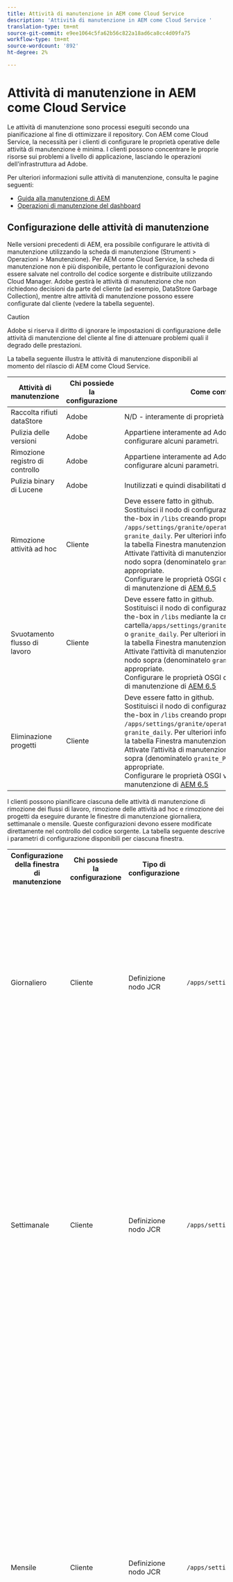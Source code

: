 ```yaml
---
title: Attività di manutenzione in AEM come Cloud Service
description: 'Attività di manutenzione in AEM come Cloud Service '
translation-type: tm+mt
source-git-commit: e9ee1064c5fa62b56c822a18ad6ca8cc4d09fa75
workflow-type: tm+mt
source-wordcount: '892'
ht-degree: 2%

---
```



# Attività di manutenzione in AEM come Cloud Service

Le attività di manutenzione sono processi eseguiti secondo una pianificazione al fine di ottimizzare il repository. Con AEM come Cloud Service, la necessità per i clienti di configurare le proprietà operative delle attività di manutenzione è minima. I clienti possono concentrare le proprie risorse sui problemi a livello di applicazione, lasciando le operazioni dell&#39;infrastruttura ad Adobe.

Per ulteriori informazioni sulle attività di manutenzione, consulta le pagine seguenti:

* [Guida alla manutenzione di AEM](https://helpx.adobe.com/experience-manager/kb/AEM6-Maintenance-Guide.html)
* [Operazioni di manutenzione del dashboard](https://helpx.adobe.com/experience-manager/6-5/sites/administering/using/operations-dashboard.html#AutomatedMaintenanceTasks)

## Configurazione delle attività di manutenzione

Nelle versioni precedenti di AEM, era possibile configurare le attività di manutenzione utilizzando la scheda di manutenzione (Strumenti > Operazioni > Manutenzione). Per AEM come Cloud Service, la scheda di manutenzione non è più disponibile, pertanto le configurazioni devono essere salvate nel controllo del codice sorgente e distribuite utilizzando Cloud Manager. Adobe gestirà le attività di manutenzione che non richiedono decisioni da parte del cliente (ad esempio, DataStore Garbage Collection), mentre altre attività di manutenzione possono essere configurate dal cliente (vedere la tabella seguente).

>[!CAUTION]
>
>Adobe si riserva il diritto di ignorare le impostazioni di configurazione delle attività di manutenzione del cliente al fine di attenuare problemi quali il degrado delle prestazioni.

La tabella seguente illustra le attività di manutenzione disponibili al momento del rilascio di AEM come Cloud Service.

| Attività di manutenzione | Chi possiede la configurazione | Come configurare (facoltativo) |
|---|---|---|
| Raccolta rifiuti dataStore | Adobe | N/D - interamente di proprietà di Adobe |
| Pulizia delle versioni | Adobe | Appartiene interamente ad Adobe, ma in futuro i clienti potranno configurare alcuni parametri. |
| Rimozione registro di controllo | Adobe | Appartiene interamente ad Adobe, ma in futuro i clienti potranno configurare alcuni parametri. |
| Pulizia binary di Lucene | Adobe | Inutilizzati e quindi disabilitati da Adobe. |
| Rimozione attività ad hoc | Cliente | Deve essere fatto in github. <br> Sostituisci il nodo di configurazione della finestra Manutenzione out-of-the-box in `/libs` creando proprietà sotto la cartella `/apps/settings/granite/operations/maintenance/granite_weekly` o `granite_daily`. Per ulteriori informazioni sulla configurazione, consulta la tabella Finestra manutenzione riportata di seguito. <br> Attivate l’attività di manutenzione aggiungendo un altro nodo sotto il nodo sopra (denominatelo `granite_TaskPurgeTask`) con le proprietà appropriate. <br> Configurare le proprietà OSGI consulta la documentazione sulle attività di manutenzione di [AEM 6.5](https://helpx.adobe.com/experience-manager/kb/AEM6-Maintenance-Guide.html) |
| Svuotamento flusso di lavoro | Cliente | Deve essere fatto in github. <br> Sostituisci il nodo di configurazione della finestra Manutenzione out-of-the-box in `/libs` mediante la creazione di proprietà sotto la cartella`/apps/settings/granite/operations/maintenance/granite_weekly` o `granite_daily`. Per ulteriori informazioni sulla configurazione, consulta la tabella Finestra manutenzione riportata di seguito. <br> Attivate l’attività di manutenzione aggiungendo un altro nodo sotto il nodo sopra (denominatelo `granite_WorkflowPurgeTask`) con le proprietà appropriate. <br> Configurare le proprietà OSGI consulta la documentazione sulle attività di manutenzione di [AEM 6.5](https://helpx.adobe.com/experience-manager/kb/AEM6-Maintenance-Guide.html) |
| Eliminazione progetti | Cliente | Deve essere fatto in github. <br> Sostituisci il nodo di configurazione della finestra Manutenzione out-of-the-box in `/libs` creando proprietà sotto la cartella `/apps/settings/granite/operations/maintenance/granite_weekly` o `granite_daily`. Per ulteriori informazioni sulla configurazione, consulta la tabella Finestra manutenzione riportata di seguito. <br> Attivate l’attività di manutenzione aggiungendo un nodo sotto il nodo sopra (denominatelo `granite_ProjectPurgeTask`) con le proprietà appropriate. <br> Configurare le proprietà OSGI vedere la documentazione delle attività di manutenzione di [AEM 6.5](https://helpx.adobe.com/experience-manager/kb/AEM6-Maintenance-Guide.html) |

I clienti possono pianificare ciascuna delle attività di manutenzione di rimozione dei flussi di lavoro, rimozione delle attività ad hoc e rimozione dei progetti da eseguire durante le finestre di manutenzione giornaliera, settimanale o mensile. Queste configurazioni devono essere modificate direttamente nel controllo del codice sorgente. La tabella seguente descrive i parametri di configurazione disponibili per ciascuna finestra.

<table>
  <tr>
    <th>Configurazione della finestra di manutenzione</th>
    <th>Chi possiede la configurazione</th>
    <th>Tipo di configurazione</th>
    <th>Dove si trova</th>
    <th>Esempio</th>
    <th>Parametri</th>
  </tr>
  <tr>
    <td>Giornaliero</td>
    <td>Cliente</td>
    <td>Definizione nodo JCR</td>
    <td><code>/apps/settings/granite/operations/maintenance/granite_daily </code></td>
    <td>Vedi l'esempio di codice 1 seguente</td>
   <td>
    <ul>
    <li><strong>windowSchedule</strong> = Daily (questo valore non deve essere modificato)</li>
    <li><strong>windowStartTime</strong> = HH:MM che utilizza come orologio da 24 ore. Definisce quando le attività di manutenzione associate alla finestra di manutenzione giornaliera devono iniziare a essere eseguite.</li>
    <li><strong>windowEndTime</strong> = HH:MM che utilizza come orologio da 24 ore. Definisce quando le attività di manutenzione associate alla finestra di manutenzione giornaliera devono interrompere l'esecuzione se non sono già state completate.</li>
    </ul> </td> 
  </tr>
  <tr>
    <td>Settimanale</td>
    <td>Cliente</td>
    <td>Definizione nodo JCR</td>
    <td><code>/apps/settings/granite/operations/maintenance/granite_weekly</code></td>
    <td>Vedi l'esempio di codice 2 seguente</td>
     <td>
    <ul>
    <li><strong>windowSchedule</strong> = settimanale (questo valore non deve essere modificato)</li>
    <li><strong>windowStartTime</strong> = HH:MM che utilizza come orologio da 24 ore. Definisce quando le attività di manutenzione associate alla finestra di manutenzione settimanale devono iniziare a essere eseguite.</li>
    <li><strong>windowEndTime</strong> = HH:MM che utilizza come orologio da 24 ore. Definisce quando le attività di manutenzione associate alla finestra Manutenzione settimanale devono interrompersi se non sono già state completate.</li>
    <li><strong>windowScheduleWeekDays = array di 2 valori da 1 a 7. ad esempio [5,5].</strong> Il primo valore dell'array è il giorno iniziale in cui viene pianificato il processo e il secondo è il giorno finale in cui il processo viene interrotto. L'ora esatta dell'inizio e della fine è regolata rispettivamente da windowStartTime e windowEndTime.</li>
    </ul> </td> 
  </tr>
  <tr>
    <td>Mensile</td>
    <td>Cliente</td>
    <td>Definizione nodo JCR</td>
    <td><code>/apps/settings/granite/operations/maintenance/granite_monthly</code></td>
    <td>Cfr. codice di esempio 3 di seguito</td>
     <td>
    <ul>
    <li><strong>windowSchedule</strong> = Daily (questo valore non deve essere modificato)</li>
    <li><strong>windowStartTime</strong> = HH:MM che utilizza come orologio da 24 ore. Definisce quando le attività di manutenzione associate alla finestra di manutenzione mensile devono iniziare a essere eseguite.</li>
    <li><strong>windowEndTime</strong> = HH:MM che utilizza come orologio da 24 ore. Definisce quando le attività di manutenzione associate alla finestra di manutenzione mensile devono interrompere l'esecuzione se non sono già state completate.</li>
    <li><strong>windowScheduleWeekDays = array di 2 valori da 1 a 7. ad esempio [5,5].</strong> Il primo valore dell'array è il giorno iniziale in cui viene pianificato il processo e il secondo è il giorno finale in cui il processo viene interrotto. L'ora esatta dell'inizio e della fine è regolata rispettivamente da windowStartTime e windowEndTime.</li>
    <li><strong>windowFirstLastStartDay - 0/1</strong> 0 per pianificare la prima settimana del mese o 1 per l'ultima settimana del mese. L'assenza di un valore consente di pianificare i processi quotidianamente secondo quanto stabilito da windowScheduleWeekday ogni mese.</li>
    </ul> </td> 
  </tr>
</table>

Esempio di codice 1

```xml
<?xml version="1.0" encoding="UTF-8"?>
<jcr:root xmlns:sling="http://sling.apache.org/jcr/sling/1.0" 
  xmlns:jcr="http://www.jcp.org/jcr/1.0" 
  jcr:primaryType="sling:Folder"
  sling:configCollectionInherit="true"
  sling:configPropertyInherit="true"
  windowSchedule="daily"
  windowStartTime="03:00"
  windowEndTime="05:00"
 />
```

Esempio di codice 2

```xml
<?xml version="1.0" encoding="UTF-8"?>
<jcr:root xmlns:sling="http://sling.apache.org/jcr/sling/1.0" 
   xmlns:jcr="http://www.jcp.org/jcr/1.0"
   jcr:primaryType="sling:Folder"
   sling:configCollectionInherit="true"
   sling:configPropertyInherit="true"
   windowEndTime="15:30"
   windowSchedule="weekly"
   windowScheduleWeekdays="[5,5]"
   windowStartTime="14:30"/>
```

Esempio di codice 2

```xml
<?xml version="1.0" encoding="UTF-8"?>
<jcr:root xmlns:sling="http://sling.apache.org/jcr/sling/1.0" 
   xmlns:jcr="http://www.jcp.org/jcr/1.0"
   jcr:primaryType="sling:Folder"
   sling:configCollectionInherit="true"
   sling:configPropertyInherit="true"
   windowEndTime="15:30"
   windowSchedule="monthly"
   windowFirstLastStartDay=0
   windowScheduleWeekdays="[5,5]"
   windowStartTime="14:30"/>
```
